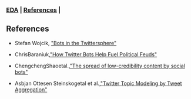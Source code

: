### [EDA](/EDA.md)  | [References](/References.md) | 

## References
  * Stefan Wojcik, ["Bots in the Twittersphere"](http://www.pewinternet.org/2018/04/09/bots-in-the-twittersphere/)
  
  * ChrisBaraniuk,["How Twitter Bots Help Fuel Political Feuds"](https://www.scientificamerican.com/article/how-twitter-bots-help-fuel-political-feuds/)
  
  * ChengchengShaoetal.,["The spread of low-credibility content by social bots"](https://arxiv.org/pdf/1707.07592.pdf)
  
  * Asbjan Ottesen Steinskogetal et al.,["Twitter Topic Modeling by Tweet Aggregation"](http://www.aclweb.org/anthology/W17-0210)
 
  
